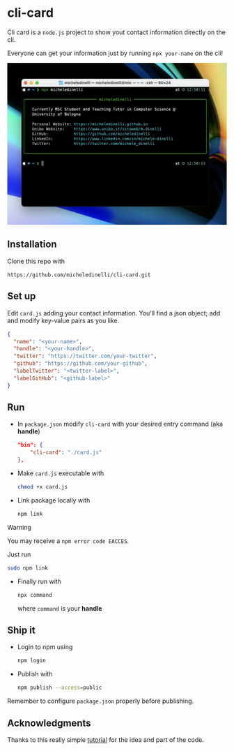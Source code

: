 # cli-card

Cli card is a `node.js` project to show yout contact information directly on the cli.

Everyone can get your information just by running `npx your-name` on the cli!

![screenshot](screenshots/screenshot.png)

## Installation

Clone this repo with

```
https://github.com/micheledinelli/cli-card.git
```

## Set up

Edit `card.js` adding your contact information. You'll find a json object; add and modify key-value pairs as you like.

```json
{
  "name": "<your-name>",
  "handle": "<your-handle>",
  "twitter": "https://twitter.com/your-twitter",
  "github": "https://github.com/your-github",
  "labelTwitter": "<twitter-label>",
  "labelGitHub": "<github-label>"
}
```

## Run

- In `package.json` modify `cli-card` with your desired entry command (aka **handle**)

  ```json
  "bin": {
      "cli-card": "./card.js"
  },
  ```

- Make `card.js` executable with

  ```sh
  chmod +x card.js
  ```

- Link package locally with

  ```sh
  npm link
  ```

> [!WARNING]
> You may receive a `npm error code EACCES`.
>
> Just run
>
> ```sh
> sudo npm link
> ```

- Finally run with

  ```sh
  npx command
  ```

  where `command` is your **handle**

## Ship it

- Login to npm using

  ```sh
  npm login
  ```

- Publish with

  ```sh
  npm publish --access=public
  ```

Remember to configure `package.json` properly before publishing.

## Acknowledgments

Thanks to this really simple [tutorial](https://medium.com/@gn4rtistic/building-a-cli-contact-card-with-node-js-a-step-by-step-guide-1c409c5b1b35) for the idea and part of the code.

